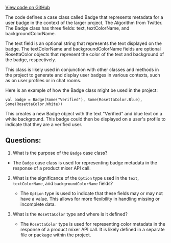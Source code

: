 [View code on GitHub](https://github.com/misbahsy/the-algorithm/product-mixer/core/src/main/scala/com/twitter/product_mixer/core/model/marshalling/response/urt/metadata/Badge.scala)

The code defines a case class called Badge that represents metadata for a user badge in the context of the larger project, The Algorithm from Twitter. The Badge class has three fields: text, textColorName, and backgroundColorName. 

The text field is an optional string that represents the text displayed on the badge. The textColorName and backgroundColorName fields are optional RosettaColor objects that represent the color of the text and background of the badge, respectively. 

This class is likely used in conjunction with other classes and methods in the project to generate and display user badges in various contexts, such as on user profiles or in chat rooms. 

Here is an example of how the Badge class might be used in the project:

```
val badge = Badge(Some("Verified"), Some(RosettaColor.Blue), Some(RosettaColor.White))
```

This creates a new Badge object with the text "Verified" and blue text on a white background. This badge could then be displayed on a user's profile to indicate that they are a verified user.
## Questions: 
 1. What is the purpose of the `Badge` case class?
   - The `Badge` case class is used for representing badge metadata in the response of a product mixer API call.

2. What is the significance of the `Option` type used in the `text`, `textColorName`, and `backgroundColorName` fields?
   - The `Option` type is used to indicate that these fields may or may not have a value. This allows for more flexibility in handling missing or incomplete data.

3. What is the `RosettaColor` type and where is it defined?
   - The `RosettaColor` type is used for representing color metadata in the response of a product mixer API call. It is likely defined in a separate file or package within the project.